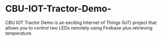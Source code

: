 # CBU-IOT-Tractor-Demo-
CBU IOT Tractor Demo  is an exciting Internet of Things (IoT) project that allows you to control two LEDs remotely using Firebase plus retrieving temperature. 
